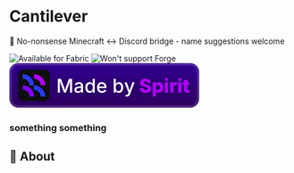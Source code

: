 # Cantilever

🌉 No-nonsense Minecraft ↔ Discord bridge - name suggestions welcome

<img alt="Available for Fabric" src="https://raw.githubusercontent.com/intergrav/devins-badges/v3/assets/compact/supported/fabric_vector.svg">

<img alt="Won't support Forge" src="https://raw.githubusercontent.com/intergrav/devins-badges/v3/assets/compact/unsupported/forge_vector.svg">

<img alt="Made by Spirit Studios" src="https://raw.githubusercontent.com/SpiritGameStudios/.github/main/assets/brand/badge/compact.svg">

<h3>something something</h3>

## 📔 About

